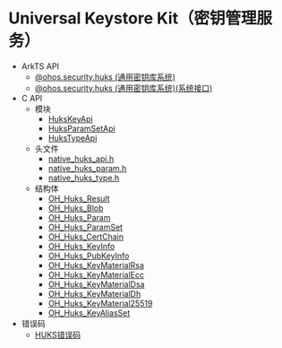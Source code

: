 # Universal Keystore Kit（密钥管理服务）
<!--Kit: Universal Keystore Kit-->
<!--Subsystem: Security-->
<!--Owner: @wutiantian-gitee-->
<!--Designer: @HighLowWorld-->
<!--Tester: @wxy1234564846-->
<!--Adviser: @zengyawen-->

- ArkTS API<!--universal-keystore-arkts-->
  - [@ohos.security.huks (通用密钥库系统)](js-apis-huks.md)
  <!--Del-->
  - [@ohos.security.huks (通用密钥库系统)(系统接口)](js-apis-huks-sys.md)
  <!--DelEnd-->
- C API<!--universal-keystore-c-->
  - 模块<!--universal-keystore-module-->
    - [HuksKeyApi](capi-hukskeyapi.md)
    - [HuksParamSetApi](capi-huksparamsetapi.md)
    - [HuksTypeApi](capi-hukstypeapi.md)
  - 头文件<!--universal-keystore-headerfile-->
    - [native_huks_api.h](capi-native-huks-api-h.md)
    - [native_huks_param.h](capi-native-huks-param-h.md)
    - [native_huks_type.h](capi-native-huks-type-h.md)
  - 结构体<!--universal-keystore-struct-->
    - [OH_Huks_Result](capi-hukstypeapi-oh-huks-result.md)
    - [OH_Huks_Blob](capi-hukstypeapi-oh-huks-blob.md)
    - [OH_Huks_Param](capi-hukstypeapi-oh-huks-param.md)
    - [OH_Huks_ParamSet](capi-hukstypeapi-oh-huks-paramset.md)
    - [OH_Huks_CertChain](capi-hukstypeapi-oh-huks-certchain.md)
    - [OH_Huks_KeyInfo](capi-hukstypeapi-oh-huks-keyinfo.md)
    - [OH_Huks_PubKeyInfo](capi-hukstypeapi-oh-huks-pubkeyinfo.md)
    - [OH_Huks_KeyMaterialRsa](capi-hukstypeapi-oh-huks-keymaterialrsa.md)
    - [OH_Huks_KeyMaterialEcc](capi-hukstypeapi-oh-huks-keymaterialecc.md)
    - [OH_Huks_KeyMaterialDsa](capi-hukstypeapi-oh-huks-keymaterialdsa.md)
    - [OH_Huks_KeyMaterialDh](capi-hukstypeapi-oh-huks-keymaterialdh.md)
    - [OH_Huks_KeyMaterial25519](capi-hukstypeapi-oh-huks-keymaterial25519.md)
    - [OH_Huks_KeyAliasSet](capi-hukstypeapi-oh-huks-keyaliasset.md)
- 错误码<!--universal-keystore-arkts-errcode-->
  - [HUKS错误码](errorcode-huks.md)
